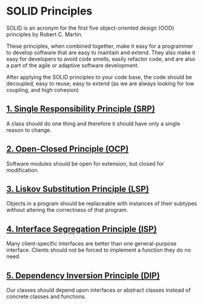 # SOLID Principles

SOLID is an acronym for the first five object-oriented design (OOD) principles by Robert C. Martin.

These principles, when combined together, make it easy for a programmer to develop software that are easy to maintain and extend. They also make it easy for developers to avoid code smells, easily refactor code, and are also a part of the agile or adaptive software development.

After applying the SOLID principles to your code base, the code should be decoupled, easy to reuse, easy to extend (as we are always looking for low coupling, and high cohesion)

## [1. Single Responsibility Principle (SRP)](./Single_Responsibility_Principle.md)

A class should do one thing and therefore it should have only a single reason to change.

## [2. Open-Closed Principle (OCP)](./Open_Closed_Principle.md)

Software modules should be open for extension, but closed for modification.

## [3. Liskov Substitution Principle (LSP)](./Liskov_Substitution_Principle.md)

Objects in a program should be replaceable with instances of their subtypes without altering the correctness of that program.

## [4. Interface Segregation Principle (ISP)](./Interface_Segregation_Principle.md)

Many client-specific interfaces are better than one general-purpose interface. Clients should not be forced to implement a function they do no need.

## [5. Dependency Inversion Principle (DIP)](./Dependency_Inversion_Principle.md)

Our classes should depend upon interfaces or abstract classes instead of concrete classes and functions.